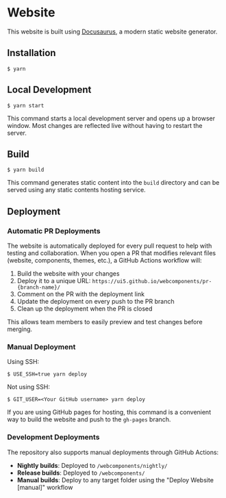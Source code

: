 # Website

This website is built using [Docusaurus](https://docusaurus.io/), a modern static website generator.

## Installation

```
$ yarn
```

## Local Development

```
$ yarn start
```

This command starts a local development server and opens up a browser window. Most changes are reflected live without having to restart the server.

## Build

```
$ yarn build
```

This command generates static content into the `build` directory and can be served using any static contents hosting service.

## Deployment

### Automatic PR Deployments

The website is automatically deployed for every pull request to help with testing and collaboration. When you open a PR that modifies relevant files (website, components, themes, etc.), a GitHub Actions workflow will:

1. Build the website with your changes
2. Deploy it to a unique URL: `https://ui5.github.io/webcomponents/pr-{branch-name}/`
3. Comment on the PR with the deployment link
4. Update the deployment on every push to the PR branch
5. Clean up the deployment when the PR is closed

This allows team members to easily preview and test changes before merging.

### Manual Deployment

Using SSH:

```
$ USE_SSH=true yarn deploy
```

Not using SSH:

```
$ GIT_USER=<Your GitHub username> yarn deploy
```

If you are using GitHub pages for hosting, this command is a convenient way to build the website and push to the `gh-pages` branch.

### Development Deployments

The repository also supports manual deployments through GitHub Actions:
- **Nightly builds**: Deployed to `/webcomponents/nightly/`
- **Release builds**: Deployed to `/webcomponents/`
- **Manual builds**: Deploy to any target folder using the "Deploy Website [manual]" workflow
